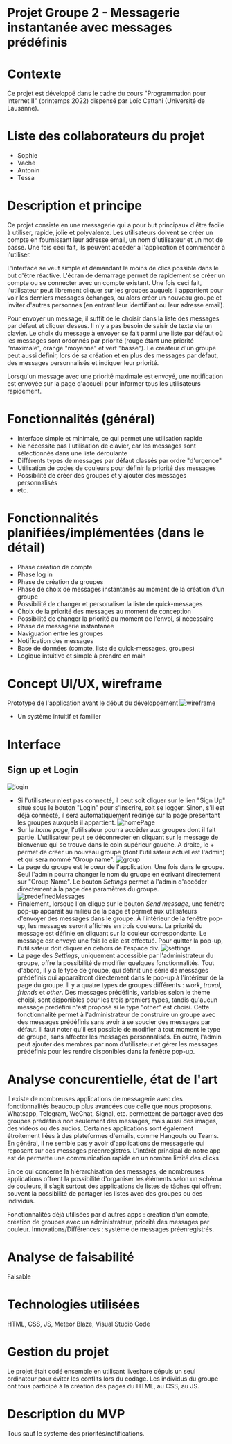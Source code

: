 # Projet Groupe 2 - Messagerie instantanée avec messages prédéfinis

# Contexte
Ce projet est développé dans le cadre du cours "Programmation pour Internet II" (printemps 2022) dispensé par Loïc Cattani (Université de Lausanne).

# Liste des collaborateurs du projet
- Sophie 
- Vache
- Antonin 
- Tessa

# Description et principe
Ce projet consiste en une messagerie qui a pour but principaux d'être facile à utiliser, rapide, jolie et polyvalente.
Les utilisateurs doivent se créer un compte en fournissant leur adresse email, un nom d'utilisateur et un mot de passe. Une fois ceci fait, ils peuvent accéder à l'application et commencer à l'utiliser.

L'interface se veut simple et demandant le moins de clics possible dans le but d'être réactive. L'écran de démarrage permet de rapidement se créer un compte ou se connecter avec un compte existant. Une fois ceci fait, l'utilisateur peut librement cliquer sur les groupes auquels il appartient pour voir les derniers messages échangés, ou alors créer un nouveau groupe et inviter d'autres personnes (en entrant leur identifiant ou leur adresse email).

Pour envoyer un message, il suffit de le choisir dans la liste des messages par défaut et cliquer dessus. Il n'y a pas besoin de saisir de texte via un clavier. Le choix du message à envoyer se fait parmi une liste par défaut où les messages sont ordonnés par priorité (rouge étant une priorité "maximale", orange "moyenne" et vert "basse"). Le créateur d'un groupe peut aussi définir, lors de sa création et en plus des messages par défaut, des messages personnalisés et indiquer leur priorité.

Lorsqu'un message avec une priorité maximale est envoyé, une notification est envoyée sur la page d'accueil pour informer tous les utilisateurs rapidement.

# Fonctionnalités (général)
- Interface simple et minimale, ce qui permet une utilisation rapide
- Ne nécessite pas l'utilisation de clavier, car les messages sont sélectionnés dans une liste déroulante
- Différents types de messages par défaut classés par ordre "d'urgence"
- Utilisation de codes de couleurs pour définir la priorité des messages
- Possibilité de créer des groupes et y ajouter des messages personnalisés
- etc.

# Fonctionnalités planifiées/implémentées (dans le détail)
- Phase création de compte
- Phase log in
- Phase de création de groupes
- Phase de choix de messages instantanés au moment de la création d'un groupe
- Possibilité de changer et personaliser la liste de quick-messages
- Choix de la priorité des messages au moment de conception
- Possibilité de changer la priorité au moment de l'envoi, si nécessaire
- Phase de messagerie instantanée 
- Naviguation entre les groupes
- Notification des messages
- Base de données (compte, liste de quick-messages, groupes)
- Logique intuitive et simple à prendre en main

# Concept UI/UX, wireframe
Prototype de l'application avant le début du développement
![wireframe](readmeImages/wireFrame.jpeg)
- Un système intuitif et familier

# Interface
## Sign up et Login
![login](readmeImages/signUp_Login.png)
- Si l'utilisateur n'est pas connecté, il peut soit cliquer sur le lien "Sign Up" situé sous le bouton "Login" pour s'inscrire, soit se logger. Sinon, s'il est déjà connecté, il sera automatiquement redirigé sur la page présentant les groupes auxquels il appartient.
![homePage](readmeImages/homePage.png)
- Sur la _home page_, l'utilisateur pourra accéder aux groupes dont il fait partie. L'utilisateur peut se déconnecter en cliquant sur le message de bienvenue qui se trouve dans le coin supérieur gauche. A droite, le + permet de créer un nouveau groupe (dont l'utilisateur actuel est l'admin) et qui sera nommé "Group name".
![group](readmeImages/group.png)
- La page du groupe est le cœur de l'application. Une fois dans le groupe. Seul l'admin pourra changer le nom du gruope en écrivant directement sur "Group Name". Le bouton _Settings_ permet à l'admin d'accéder directement à la page des paramètres du groupe. 
![predefinedMessages](readmeImages/predefinedMessages.png)
- Finalement, lorsque l'on clique sur le bouton _Send message_, une fenêtre pop-up apparaît au milieu de la page et permet aux utilisateurs d'envoyer des messages dans le groupe. À l'intérieur de la fenêtre pop-up, les messages seront affichés en trois couleurs. La priorité du message est définie en cliquant sur la couleur correspondante. Le message est envoyé une fois le clic est effectué. Pour quitter la pop-up, l'utilisateur doit cliquer en dehors de l'espace div. 
![settings](readmeImages/settings.png)
- La page des _Settings_, uniquement accessible par l'administrateur du groupe, offre la possibilité de modifier quelques fonctionnalités. Tout d'abord, il y a le type de groupe, qui définit une série de messages prédéfinis qui apparaîtront directement dans le pop-up à l'intérieur de la page du groupe. Il y a quatre types de groupes différents : _work_, _traval_, _friends_ et _other_. Des messages prédéfinis, variables selon le thème choisi, sont disponibles pour les trois premiers types, tandis qu'aucun message prédéfini n'est proposé si le type "other" est choisi. Cette fonctionnalité permet à l'administrateur de construire un groupe avec des messages prédéfinis sans avoir à se soucier des messages par défaut. Il faut noter qu'il est possible de modifier à tout moment le type de groupe, sans affecter les messages personnalisés. En outre, l'admin peut ajouter des membres par nom d'utilisateur et gérer les messages prédéfinis pour les rendre disponibles dans la fenêtre pop-up. 


# Analyse concurentielle, état de l'art
Il existe de nombreuses applications de messagerie avec des fonctionnalités beaucoup plus avancées que celle que nous proposons. Whatsapp, Telegram, WeChat, Signal, etc. permettent de partager avec des groupes prédéfinis non seulement des messages, mais aussi des images, des vidéos ou des audios. Certaines applications sont également étroitement liées à des plateformes d'emails, comme Hangouts ou Teams. En général, il ne semble pas y avoir d'applications de messagerie qui reposent sur des messages préenregistrés. L’intérêt principal de notre app est de permette une communication rapide en un nombre limité des clicks. 

En ce qui concerne la hiérarchisation des messages, de nombreuses applications offrent la possibilité d'organiser les éléments selon un schéma de couleurs, il s’agit surtout des applications de listes de tâches qui offrent souvent la possibilité de partager les listes avec des groupes ou des individus.

Fonctionnalités déjà utilisées par d'autres apps : création d'un compte, création de groupes avec un administrateur, priorité des messages par couleur. 
Innovations/Différences : système de messages préenregistrés.

# Analyse de faisabilité
Faisable

# Technologies utilisées
HTML, CSS, JS, Meteor Blaze, Visual Studio Code

# Gestion du projet
Le projet était codé ensemble en utilisant liveshare dépuis un seul ordinateur pour éviter les conflits lors du codage. Les individus du groupe ont tous participé à la création des pages du HTML, au CSS, au JS. 

# Description du MVP
Tous sauf le système des priorités/notifications. 

